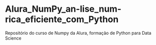 # Alura_NumPy_an-lise_num-rica_eficiente_com_Python
Repositório do curso de Numpy da Alura, formação de Python para Data Science
